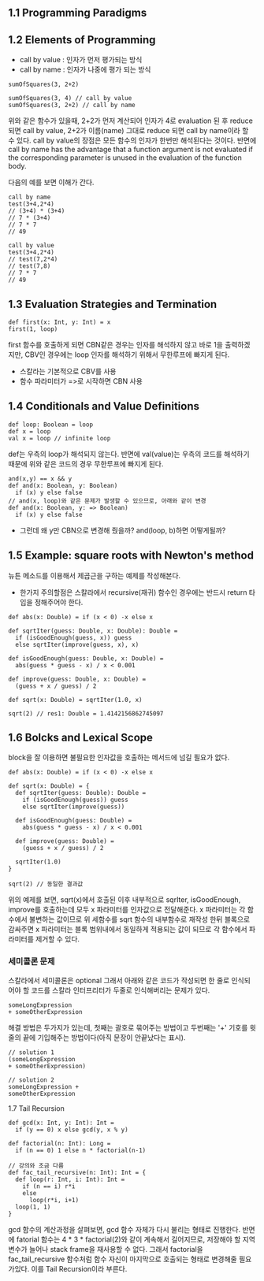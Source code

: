 ## 1.1 Programming Paradigms

## 1.2 Elements of Programming
* call by value : 인자가 먼저 평가되는 방식
* call by name : 인자가 나중에 평가 되는 방식 
```
sumOfSquares(3, 2+2)

sumOfSquares(3, 4) // call by value
sumOfSquares(3, 2+2) // call by name
```
위와 같은 함수가 있을때, 2+2가 먼저 계산되어 인자가 4로 evaluation 된 후 reduce 되면 call by value, 2+2가 이름(name) 그대로 reduce 되면 call by name이라 할 수 있다. call by value의 장점은 모든 함수의 인자가 한번만 해석된다는 것이다. 반면에 call by name has the advantage that a function argument is not evaluated if the corresponding parameter is unused in the evaluation of the function body.

다음의 예를 보면 이해가 간다.

```
call by name 
test(3+4,2*4)
// (3+4) * (3+4)
// 7 * (3+4)
// 7 * 7
// 49

call by value
test(3+4,2*4)
// test(7,2*4)
// test(7,8)
// 7 * 7
// 49
```

## 1.3 Evaluation Strategies and Termination
```
def first(x: Int, y: Int) = x
first(1, loop)
```
first 함수를 호출하게 되면 CBN같은 경우는 인자를 해석하지 않고 바로 1을 출력하겠지만, CBV인 경우에는 loop 인자를 해석하기 위해서 무한루프에 빠지게 된다.

* 스칼라는 기본적으로 CBV를 사용
* 함수 파라미터가 =>로 시작하면 CBN 사용

## 1.4 Conditionals and Value Definitions
```
def loop: Boolean = loop
def x = loop 
val x = loop // infinite loop
```
def는 우측의 loop가 해석되지 않는다. 반면에 val(value)는 우측의 코드를 해석하기 때문에 위와 같은 코드의 경우 무한루프에 빠지게 된다.

```
and(x,y) == x && y
def and(x: Boolean, y: Boolean)
  if (x) y else false
// and(x, loop)와 같은 문제가 발생할 수 있으므로, 아래와 같이 변경
def and(x: Boolean, y: => Boolean)
  if (x) y else false
```  
* 그런데 왜 y만 CBN으로 변경해 줬을까? and(loop, b)하면 어떻게될까?

## 1.5 Example: square roots with Newton's method
뉴튼 메소드를 이용해서 제곱근을 구하는 예제를 작성해본다.
* 한가지 주의할점은 스칼라에서 recursive(재귀) 함수인 경우에는 반드시 return 타입을 정해주어야 한다.
```
def abs(x: Double) = if (x < 0) -x else x

def sqrtIter(guess: Double, x: Double): Double = 
  if (isGoodEnough(guess, x)) guess
  else sqrtIter(improve(guess, x), x)

def isGoodEnough(guess: Double, x: Double) = 
  abs(guess * guess - x) / x < 0.001

def improve(guess: Double, x: Double) = 
  (guess + x / guess) / 2

def sqrt(x: Double) = sqrtIter(1.0, x)

sqrt(2) // res1: Double = 1.4142156862745097
```

## 1.6 Bolcks and Lexical Scope
block을 잘 이용하면 불필요한 인자값을 호출하는 메서드에 넘길 필요가 없다.
```
def abs(x: Double) = if (x < 0) -x else x

def sqrt(x: Double) = {
  def sqrtIter(guess: Double): Double =
    if (isGoodEnough(guess)) guess
    else sqrtIter(improve(guess))

  def isGoodEnough(guess: Double) =
    abs(guess * guess - x) / x < 0.001

  def improve(guess: Double) =
    (guess + x / guess) / 2

  sqrtIter(1.0)
}

sqrt(2) // 동일한 결과값
```
위의 예제를 보면, sqrt(x)에서 호출된 이후 내부적으로 sqrIter, isGoodEnough, improve를 호출하는데 모두 x 파라미터를 인자값으로 전달해준다. x 파라미터는 각 함수에서 불변하는 값이므로 위 세함수를 sqrt 함수의 내부함수로 재작성 한뒤 블록으로 감싸주면 x 파라미터는 블록 범위내에서 동일하게 적용되는 값이 되므로 각 함수에서 파라미터를 제거할 수 있다.

### 세미콜론 문제
스칼라에서 세미콜론은 optional
그래서 아래와 같은 코드가 작성되면 한 줄로 인식되어야 할 코드를 스칼라 인터프리터가 두줄로 인식해버리는 문제가 있다. 
```
someLongExpression
+ someOtherExpression
```
해결 방법은 두가지가 있는데, 첫째는 괄호로 묶어주는 방법이고 두번째는 '+' 기호를 윗줄의 끝에 기입해주는 방법이다(아직 문장이 안끝났다는 표시). 
```
// solution 1
(someLongExpression
+ someOtherExpression)

// solution 2
someLongExpression +
someOtherExpression
```

1.7 Tail Recursion
```
def gcd(x: Int, y: Int): Int =
  if (y == 0) x else gcd(y, x % y)

def factorial(n: Int): Long =
  if (n == 0) 1 else n * factorial(n-1)

// 강의와 조금 다름
def fac_tail_recursive(n: Int): Int = {
  def loop(r: Int, i: Int): Int =
    if (n == i) r*i
    else
      loop(r*i, i+1)
  loop(1, 1)
}
```
gcd 함수의 계산과정을 살펴보면, gcd 함수 자체가 다시 불리는 형태로 진행한다. 반면에 fatorial 함수는 4 * 3 * factorial(2)와 같이 계속해서 길어지므로, 저장해야 할 지역변수가 늘어나 stack frame을 재사용할 수 없다. 그래서 factorial을 fac_tail_recursive 함수처럼 함수 자신이 마지막으로 호출되는 형태로 변경해줄 필요가있다. 이를 Tail Recursion이라 부른다.